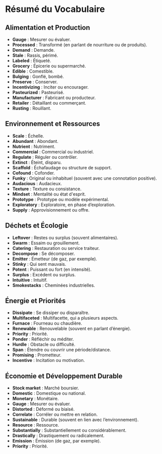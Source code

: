 # Résumé du Vocabulaire

## Alimentation et Production
- **Gauge** : Mesurer ou évaluer.  
- **Processed** : Transformé (en parlant de nourriture ou de produits).  
- **Demand** : Demande.  
- **Stale** : Rassis, périmé.  
- **Labeled** : Étiqueté.  
- **Grocery** : Épicerie ou supermarché.  
- **Edible** : Comestible.  
- **Bulging** : Gonflé, bombé.  
- **Preserve** : Conserver.  
- **Incentivizing** : Inciter ou encourager.  
- **Pasteurized** : Pasteurisé.  
- **Manufacturer** : Fabricant ou producteur.  
- **Retailer** : Détaillant ou commerçant.  
- **Rusting** : Rouillant.  

## Environnement et Ressources
- **Scale** : Échelle.  
- **Abundant** : Abondant.  
- **Nutrient** : Nutriment.  
- **Commercial** : Commercial ou industriel.  
- **Regulate** : Réguler ou contrôler.  
- **Extinct** : Éteint, disparu.  
- **Scaffold** : Échafaudage ou structure de support.  
- **Cofound** : Cofonder.  
- **Funky** : Original ou inhabituel (souvent avec une connotation positive).  
- **Audacious** : Audacieux.  
- **Texture** : Texture ou consistance.  
- **Mindset** : Mentalité ou état d'esprit.  
- **Prototype** : Prototype ou modèle expérimental.  
- **Exploratory** : Exploratoire, en phase d’exploration.  
- **Supply** : Approvisionnement ou offre.  

## Déchets et Écologie
- **Leftover** : Restes ou surplus (souvent alimentaires).  
- **Swarm** : Essaim ou grouillement.  
- **Catering** : Restauration ou service traiteur.  
- **Decompose** : Se décomposer.  
- **Emitter** : Émetteur (de gaz, par exemple).  
- **Stinky** : Qui sent mauvais.  
- **Potent** : Puissant ou fort (en intensité).  
- **Surplus** : Excédent ou surplus.  
- **Intuitive** : Intuitif.  
- **Smokestacks** : Cheminées industrielles.  

## Énergie et Priorités
- **Dissipate** : Se dissiper ou disparaître.  
- **Multifaceted** : Multifacette, qui a plusieurs aspects.  
- **Furnace** : Fourneau ou chaudière.  
- **Renewable** : Renouvelable (souvent en parlant d’énergie).  
- **Priority** : Priorité.  
- **Ponder** : Réfléchir ou méditer.  
- **Hurdle** : Obstacle ou difficulté.  
- **Span** : Étendre ou couvrir une période/distance.  
- **Promising** : Prometteur.  
- **Incentive** : Incitation ou motivation.  

## Économie et Développement Durable
- **Stock market** : Marché boursier.  
- **Domestic** : Domestique ou national.  
- **Monetary** : Monétaire.  
- **Gauge** : Mesurer ou évaluer.  
- **Distorted** : Déformé ou biaisé.  
- **Correlate** : Corréler ou mettre en relation.  
- **Sustainable** : Durable (souvent en lien avec l’environnement).  
- **Resource** : Ressource.  
- **Substantially** : Substantiellement ou considérablement.  
- **Drastically** : Drastiquement ou radicalement.  
- **Emission** : Émission (de gaz, par exemple).  
- **Priority** : Priorité.  